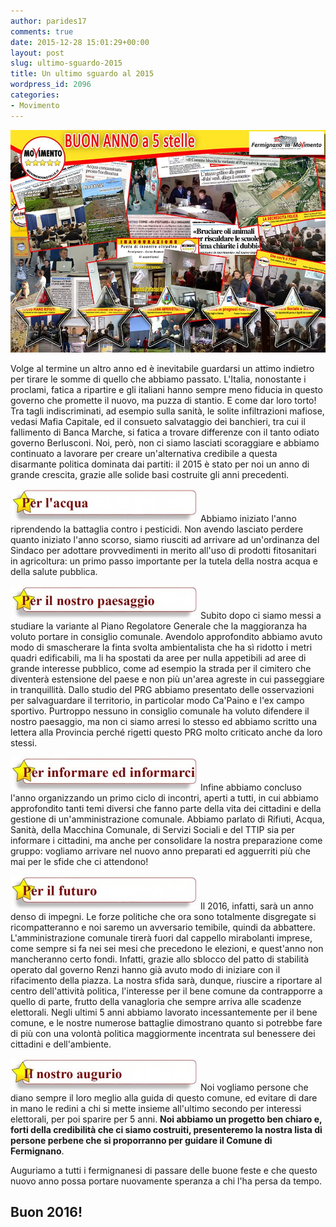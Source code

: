 ```yaml
---
author: parides17
comments: true
date: 2015-12-28 15:01:29+00:00
layout: post
slug: ultimo-sguardo-2015
title: Un ultimo sguardo al 2015
wordpress_id: 2096
categories:
- Movimento
---
```


![auguri](/images/2015/12/auguri.jpg)




Volge al termine un altro anno ed è inevitabile guardarsi un attimo indietro per tirare le somme di quello che abbiamo passato. L'Italia, nonostante i proclami, fatica a ripartire e gli<!-- more --> italiani hanno sempre meno
fiducia in questo governo che promette il nuovo, ma puzza di stantio.
E come dar loro torto! Tra tagli indiscriminati, ad esempio sulla sanità, le solite infiltrazioni mafiose, vedasi Mafia Capitale, ed il consueto salvataggio dei banchieri, tra cui il fallimento di Banca Marche, si fatica a trovare differenze con il tanto odiato governo Berlusconi.
Noi, però, non ci siamo lasciati scoraggiare e abbiamo continuato a lavorare per creare un'alternativa credibile a questa disarmante politica dominata dai partiti: il 2015 è stato per noi un anno di grande crescita, grazie alle solide basi costruite gli anni precedenti.




**![per acqua](/images/2015/12/per-acqua-300x53.jpg)**
Abbiamo iniziato l'anno riprendendo la battaglia contro i pesticidi. Non avendo lasciato perdere quanto iniziato l'anno scorso, siamo riusciti ad arrivare ad un'ordinanza del Sindaco per adottare provvedimenti in merito all'uso di prodotti fitosanitari in agricoltura: un primo passo importante per la tutela della nostra acqua e della salute pubblica.




**![per paesaggio](/images/2015/12/per-paesaggio-300x53.jpg)**
Subito dopo ci siamo messi a studiare la variante al Piano Regolatore Generale che la maggioranza ha voluto portare in consiglio comunale. Avendolo approfondito abbiamo avuto modo di smascherare la finta svolta ambientalista che ha sì ridotto i metri quadri edificabili, ma li ha spostati da aree per nulla appetibili ad aree di grande interesse pubblico, come ad esempio la strada per il cimitero che diventerà estensione del paese e non più un'area agreste in cui passeggiare in tranquillità.
Dallo studio del PRG abbiamo presentato delle osservazioni per salvaguardare il territorio, in particolar modo Ca'Paino e l'ex campo sportivo. Purtroppo nessuno in consiglio comunale ha voluto difendere il nostro paesaggio, ma non ci siamo arresi lo stesso ed abbiamo scritto una lettera alla Provincia perché rigetti questo PRG molto criticato anche da loro stessi.




**![per informare](/images/2015/12/per-informare-300x54.jpg)**
Infine abbiamo concluso l'anno organizzando un primo ciclo di incontri, aperti a tutti, in cui abbiamo approfondito tanti temi diversi che fanno parte della vita dei cittadini e della gestione di un'amministrazione comunale.
Abbiamo parlato di Rifiuti, Acqua, Sanità, della Macchina Comunale, di Servizi Sociali e del TTIP sia per informare i cittadini, ma anche per consolidare la nostra preparazione come gruppo: vogliamo arrivare nel nuovo anno preparati ed agguerriti più che mai per le sfide che ci attendono!




**![per futuro](/images/2015/12/per-futuro-300x54.jpg)**
Il 2016, infatti, sarà un anno denso di impegni. Le forze politiche che ora sono totalmente disgregate si ricompatteranno e noi saremo un avversario temibile, quindi da abbattere. L'amministrazione comunale tirerà fuori dal cappello mirabolanti imprese, come sempre si fa nei sei mesi che precedono le elezioni, e quest'anno non mancheranno certo fondi. Infatti, grazie allo sblocco del patto di stabilità operato dal governo Renzi hanno già avuto modo di iniziare con il rifacimento della piazza. La nostra sfida sarà, dunque, riuscire a riportare al centro dell'attività politica, l'interesse per il bene comune da contrapporre a quello di parte, frutto della vanagloria che sempre arriva alle scadenze elettorali.
Negli ultimi 5 anni abbiamo lavorato incessantemente per il bene comune, e le nostre numerose battaglie dimostrano quanto si potrebbe fare di più con una volontà politica maggiormente incentrata sul benessere dei cittadini e dell'ambiente.




**![nostro augurio](/images/2015/12/nostro-augurio-300x52.jpg)**
Noi vogliamo persone che diano sempre il loro meglio alla guida di questo comune, ed evitare di dare in mano le redini a chi si mette insieme all'ultimo secondo per interessi elettorali, per poi sparire per 5 anni.
**Noi abbiamo un progetto ben chiaro e, forti della credibilità che ci siamo costruiti, presenteremo la nostra lista di persone perbene che si proporranno per guidare il Comune di Fermignano**.




Auguriamo a tutti i fermignanesi di passare delle buone feste e che questo nuovo anno possa portare nuovamente speranza a chi l'ha persa da tempo.





## **Buon 2016!**
